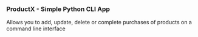 ### ProductX - Simple Python CLI App

Allows you to add, update, delete or complete purchases of products on a command line interface
